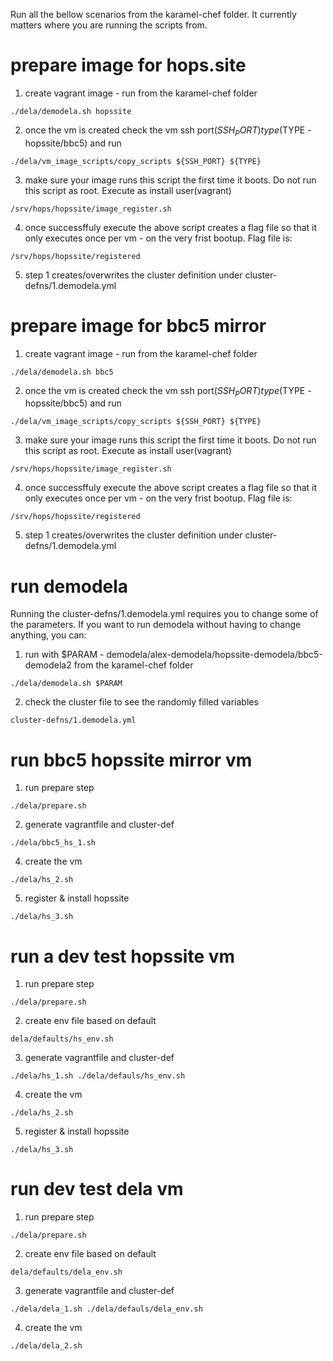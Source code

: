 Run all the bellow scenarios from the karamel-chef folder. It currently matters where you are running the scripts from.

# prepare image for hops.site
1. create vagrant image - run from the karamel-chef folder
```
./dela/demodela.sh hopssite
```
2. once the vm is created check the vm ssh port($SSH_PORT) type($TYPE - hopssite/bbc5) and run 
```
./dela/vm_image_scripts/copy_scripts ${SSH_PORT} ${TYPE}
``` 
3. make sure your image runs this script the first time it boots. Do not run this script as root. Execute as install user(vagrant)
```
/srv/hops/hopssite/image_register.sh
```
4. once successffuly execute the above script creates a flag file so that it only executes once per vm - on the very frist bootup. Flag file is: 
```
/srv/hops/hopssite/registered
```
5. step 1 creates/overwrites the cluster definition under cluster-defns/1.demodela.yml

# prepare image for bbc5 mirror
1. create vagrant image - run from the karamel-chef folder
```
./dela/demodela.sh bbc5
```
2. once the vm is created check the vm ssh port($SSH_PORT) type($TYPE - hopssite/bbc5) and run 
```
./dela/vm_image_scripts/copy_scripts ${SSH_PORT} ${TYPE}
``` 
3. make sure your image runs this script the first time it boots. Do not run this script as root. Execute as install user(vagrant)
```
/srv/hops/hopssite/image_register.sh
```
4. once successffuly execute the above script creates a flag file so that it only executes once per vm - on the very frist bootup. Flag file is: 
```
/srv/hops/hopssite/registered
```
5. step 1 creates/overwrites the cluster definition under cluster-defns/1.demodela.yml


# run demodela
Running the cluster-defns/1.demodela.yml requires you to change some of the parameters. 
If you want to run demodela without having to change anything, you can:
1. run with $PARAM - demodela/alex-demodela/hopssite-demodela/bbc5-demodela2 from the karamel-chef folder
```
./dela/demodela.sh $PARAM
```
2. check the cluster file to see the randomly filled variables 
```
cluster-defns/1.demodela.yml
```

# run bbc5 hopssite mirror vm
1. run prepare step 
```
./dela/prepare.sh
```
2. generate vagrantfile and cluster-def 
```
./dela/bbc5_hs_1.sh
```
4. create the vm 
```
./dela/hs_2.sh
```
5. register & install hopssite 
```
./dela/hs_3.sh
```

# run a dev test hopssite vm
1. run prepare step 
```
./dela/prepare.sh
```
2. create env file based on default 
```
dela/defaults/hs_env.sh
```
3. generate vagrantfile and cluster-def 
```
./dela/hs_1.sh ./dela/defauls/hs_env.sh
```
4. create the vm 
```
./dela/hs_2.sh
```
5. register & install hopssite 
```
./dela/hs_3.sh
```

# run dev test dela vm
1. run prepare step 
```
./dela/prepare.sh
```
2. create env file based on default 
```
dela/defaults/dela_env.sh
```
3. generate vagrantfile and cluster-def 
```
./dela/dela_1.sh ./dela/defauls/dela_env.sh
```
4. create the vm 
```
./dela/dela_2.sh
```
